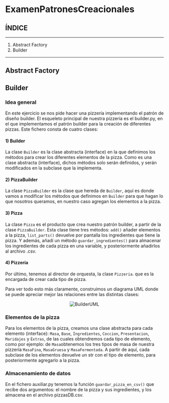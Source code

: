 # ExamenPatronesCreacionales

## ÍNDICE
---
1) Abstract Factory
2) Builder
---

## Abstract Factory

## Builder

### Idea general

En este ejercicio se nos pide hacer una pizzería implementando el patrón de diseño builder. El esqueleto principal de nuestra pizzería es el builder.py, en el que implementamos el patrón builder para la creación de diferentes pizzas. Este fichero consta de cuatro clases:

#### 1) Builder

La clase ```Builder``` es la clase abstracta (interface) en la que definimos los métodos para crear los diferentes elementos de la pizza. Como es una clase abstracta (interface), dichos métodos solo serán definidos, y serán modificados en la subclase que la implementa.

#### 2) PizzaBuilder

La clase ```PizzaBuilder``` es la clase que hereda de ```Builder```, aquí es donde vamos a modificar los métodos que definimos en ```Builder``` para que hagan lo que nosotros queramos, en nuestro caso agregan los elementos a la pizza.

#### 3) Pizza

La clase ```Pizza``` es el producto que crea nuestro patrón builder, a partir de la clase ```PizzaBuilder```. Esta clase tiene tres métodos: ```add()``` añader elementos a la pizza, ```list_parts()``` devuelve por pantalla los ingredientes que tiene la pizza. Y además, añadí un método ```guardar_ingredientes()``` para almacenar los ingredientes de cada pizza en una variable, y posteriormente añadirlos al archivo .csv.

#### 4) Pizzería

Por último, tenemos al director de orquesta, la clase ```Pizzeria```. que es la encargada de crear cada tipo de pizza.

Para ver todo esto más claramente, construimos un diagrama UML donde se puede apreciar mejor las relaciones entre las distintas clases:


<p align="center">
  <img src="https://github.com/pelahumi/ExamenPatronesCreacionales/assets/91721764/f965a62e-c7a2-43dd-9e12-d63fdc29d929" alt="BuilderUML">
</p>


### Elementos de la pizza

Para los elementos de la pizza, creamos una clase abstracta para cada elemento (interface): ```Masa```, ```Base```, ```Ìngredientes```, ```Coccion```, ```Presentacion```, ```Maridajes``` y ```Èxtras```, de las cuales obtendremos cada tipo de elemento, como por ejemplo: de ```Masa```obtenemos los tres tipos de masa de nuestra pizzería ```MasaFina```, ```MasaGruesa``` y ```MasaFermentada```. 
A partir de aquí, cada subclase de los elementos devuelve un str con el tipo de elemento, para posteriormente agregarlo a la pizza.

### Almacenamiento de datos

En el fichero auxiliar.py tenemos la función ```guardar_pizza_en_csv()``` que recibe dos argumentos: el nombre de la pizza y sus ingredientes, y los almacena en el archivo pizzasDB.csv.






